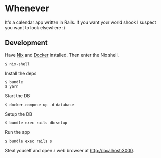 # Whenever

It's a calendar app written in Rails. If you want your world shook I suspect you want to look elsewhere :)

## Development

Have [Nix](https://nixos.org/nix) and [Docker](https://docs.docker.com/install/) installed. Then enter the Nix shell.

```
$ nix-shell
```

Install the deps

```
$ bundle
$ yarn
```

Start the DB

```
$ docker-compose up -d database
```

Setup the DB

```
$ bundle exec rails db:setup
```

Run the app

```
$ bundle exec rails s
```

Steal youself and open a web browser at [http://localhost:3000](http://localhost:3000).
